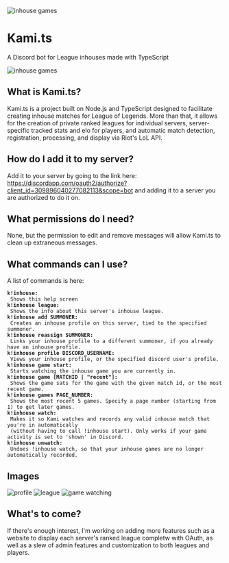 ![inhouse games](https://i.imgur.com/7ONlAAU.png)
# Kami.ts
A Discord bot for League inhouses made with TypeScript

![inhouse games](https://i.imgur.com/UmgpZPc.png)

## What is Kami.ts?
Kami.ts is a project built on Node.js and TypeScript designed to facilitate creating inhouse matches for League of Legends. More than that, it allows for the creation of private ranked leagues for individual servers, server-specific tracked stats and elo for players, and automatic match detection, registration, processing, and display via Riot's LoL API.

## How do I add it to my server?
Add it to your server by going to the link here: https://discordapp.com/oauth2/authorize?client_id=309896040277082113&scope=bot and adding it to a server you are authorized to do it on.

## What permissions do I need?
None, but the permission to edit and remove messages will allow Kami.ts to clean up extraneous messages.

## What commands can I use?
A list of commands is here:


<pre><code><b>k!inhouse:</b>
 Shows this help screen
<b>k!inhouse league:</b>
 Shows the info about this server's inhouse league.
<b>k!inhouse add SUMMONER:</b>
 Creates an inhouse profile on this server, tied to the specified summoner.
<b>k!inhouse reassign SUMMONER:</b>
 Links your inhouse profile to a different summoner, if you already have an inhouse profile.
<b>k!inhouse profile DISCORD_USERNAME:</b>
 Views your inhouse profile, or the specified discord user's profile.
<b>k!inhouse game start:</b>
 Starts watching the inhouse game you are currently in.
<b>k!inhouse game [MATCHID | "recent"]:</b>
 Shows the game sats for the game with the given match id, or the most recent game.
<b>k!inhouse games PAGE_NUMBER:</b>
 Shows the most recent 5 games. Specify a page number (starting from 1) to get later games.
<b>k!inhouse watch:</b>
 Makes it so Kami watches and records any valid inhouse match that you're in automatically 
 (without having to call !inhouse start). Only works if your game activity is set to 'shown' in Discord.
<b>k!inhouse unwatch:</b>
 Undoes !inhouse watch, so that your inhouse games are no longer automatically recorded.
</code></pre>

## Images

![profile](https://i.imgur.com/pKAgmqK.png)
![league](https://i.imgur.com/wUuqgfS.png)
![game watching](https://i.imgur.com/jNH4DAd.png)

## What's to come?
If there's enough interest, I'm working on adding more features such as a website to display each server's ranked league completw with OAuth, as well as a slew of admin features and customization to both leagues and players.
